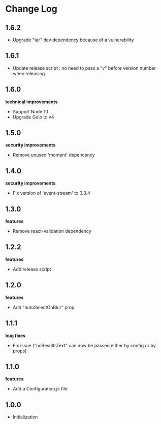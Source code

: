# Change Log

## 1.6.2
- Upgrade "tar" dev dependency because of a vulnerability 

## 1.6.1
- Update release script : no need to pass a "v" before version number when releasing

## 1.6.0
**technical improvements**
- Support Node 10
- Upgrade Gulp to v4 

## 1.5.0
**security improvements**
- Remove unused 'moment' depencency 

## 1.4.0
**security improvements**
- Fix version of 'event-stream' to 3.3.4

## 1.3.0
**features**
- Remove react-validation dependency

## 1.2.2
**features**
- Add release script

## 1.2.0
**features**
- Add "autoSelectOnBlur" prop

## 1.1.1
**bug fixes**
- Fix issue ("noResultsText" can now be passed either by config or by props)

## 1.1.0
**features**
- Add a Configuration.js file

## 1.0.0
- Initialization
